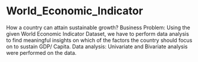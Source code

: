 # World_Economic_Indicator
How a country can attain sustainable growth?
Business Problem: Using the given World Economic Indicator Dataset, we have to perform data analysis to find meaningful insights on which of the factors the country should focus on to sustain GDP/ Capita.
Data analysis: Univariate and Bivariate analysis were performed on the data.

